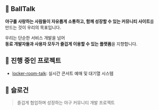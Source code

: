 ## 🧢 BallTalk
**야구를 사랑하는 사람들이 자유롭게 소통하고, 함께 성장할 수 있는 커뮤니티 사이트**를 만드는 것이 우리의 목표입니다.

우리는 단순한 서비스 개발을 넘어  
**동료 개발자들과 사용자 모두가 즐겁게 이용할 수 있는 플랫폼**을 지향합니다.



## 🎯 진행 중인 프로젝트
- [locker-room-talk](https://github.com/B-Locker-Room/locker-room-talk): 실시간 콘서트 예매 및 대기열 시스템

## 💬 슬로건
> 즐겁게 협업하며 성장하는 야구 커뮤니티 개발 프로젝트
